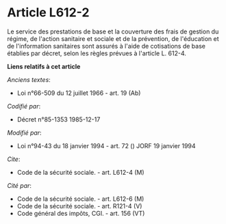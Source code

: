 # Article L612-2

Le service des prestations de base et la couverture des frais de gestion du régime, de l'action sanitaire et sociale et de la
prévention, de l'éducation et de l'information sanitaires sont assurés à l'aide de cotisations de base établies par décret,
selon les règles prévues à l'article L. 612-4.

**Liens relatifs à cet article**

_Anciens textes_:

  - Loi n°66-509 du 12 juillet 1966 - art. 19 (Ab)

_Codifié par_:

  - Décret n°85-1353 1985-12-17

_Modifié par_:

  - Loi n°94-43 du 18 janvier 1994 - art. 72 () JORF 19 janvier 1994

_Cite_:

  - Code de la sécurité sociale. - art. L612-4 (M)

_Cité par_:

  - Code de la sécurité sociale. - art. L612-6 (M)
  - Code de la sécurité sociale. - art. R121-4 (V)
  - Code général des impôts, CGI. - art. 156 (VT)
